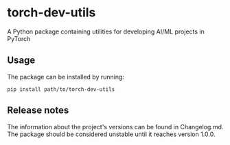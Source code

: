 # torch-dev-utils
A Python package containing utilities for developing AI/ML projects in PyTorch

## Usage

The package can be installed by running:

```
pip install path/to/torch-dev-utils
```

## Release notes

The information about the project's versions can be found in Changelog.md. The package should be considered unstable until it reaches version 1.0.0.

